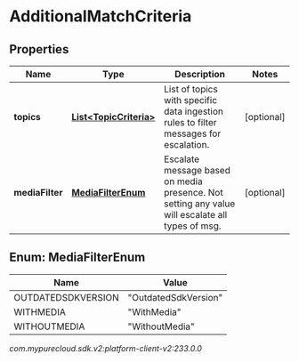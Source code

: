 # AdditionalMatchCriteria


## Properties

| Name | Type | Description | Notes |
| ------------ | ------------- | ------------- | ------------- |
| **topics** | [**List&lt;TopicCriteria&gt;**](TopicCriteria) | List of topics with specific data ingestion rules to filter messages for escalation. |  [optional] |
| **mediaFilter** | [**MediaFilterEnum**](#Enum--MediaFilterEnum) | Escalate message based on media presence. Not setting any value will escalate all types of msg. |  [optional] |


## Enum: MediaFilterEnum

| Name | Value |
| ---- | ----- |
| OUTDATEDSDKVERSION | &quot;OutdatedSdkVersion&quot; | 
| WITHMEDIA | &quot;WithMedia&quot; | 
| WITHOUTMEDIA | &quot;WithoutMedia&quot; | 




_com.mypurecloud.sdk.v2:platform-client-v2:233.0.0_
